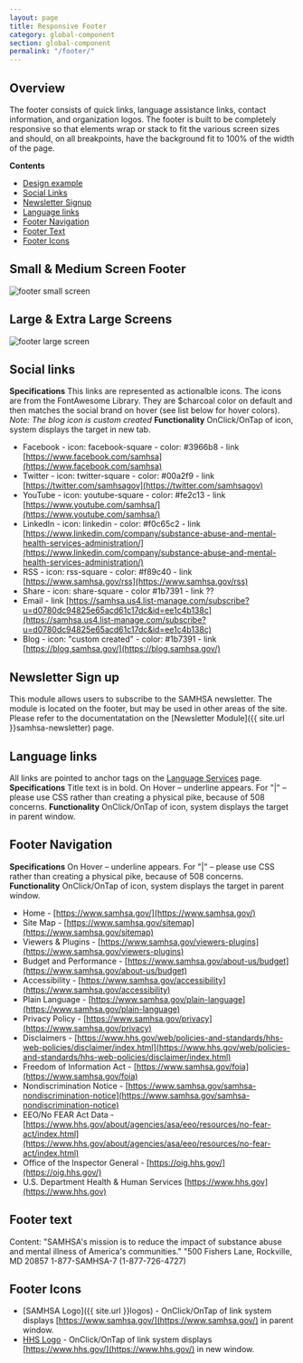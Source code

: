 ```yaml
---
layout: page
title: Responsive Footer
category: global-component
section: global-component
permalink: "/footer/"
---
```


## Overview
The footer consists of quick links, language assistance links, contact information, and organization logos. The footer is built to be completely responsive so that elements wrap or stack to fit the various screen sizes and should, on all breakpoints, have the background fit to 100% of the width of the page.

**Contents**
- [Design example](#design)
- [Social Links](#social)
- [Newsletter Signup](#newsletter)
- [Language links](#language)
- [Footer Navigation](#nav)
- [Footer Text](#text)
- [Footer Icons](#icons)

<a name="design"></a>
## Small & Medium Screen Footer
![footer small screen](../assets/img/footer/sm-footer.png)


## Large & Extra Large Screens
![footer large screen](../assets/img/footer/lg-footer.png)

<a name="social"></a>
## Social links
**Specifications**
This links are represented as actionalble icons. The icons are from the FontAwesome Library. They are $charcoal color on default and then matches the social brand on hover (see list below for hover colors). _Note: The blog icon is custom created_
**Functionality** OnClick/OnTap of icon, system displays the target in new tab.
- Facebook - icon: facebook-square - color: #3966b8 - link [https://www.facebook.com/samhsa](https://www.facebook.com/samhsa)
- Twitter - icon: twitter-square - color: #00a2f9 - link [https://twitter.com/samhsagov](https://twitter.com/samhsagov)
- YouTube - icon: youtube-square - color: #fe2c13 - link [https://www.youtube.com/samhsa/](https://www.youtube.com/samhsa/)
- LinkedIn -  icon: linkedin - color: #f0c65c2 - link [https://www.linkedin.com/company/substance-abuse-and-mental-health-services-administration/](https://www.linkedin.com/company/substance-abuse-and-mental-health-services-administration/)
- RSS - icon: rss-square - color: #f89c40 - link [https://www.samhsa.gov/rss](https://www.samhsa.gov/rss)
- Share - icon: share-square - color #1b7391 - link ??
- Email - link [https://samhsa.us4.list-manage.com/subscribe?u=d0780dc94825e65acd61c17dc&id=ee1c4b138c](https://samhsa.us4.list-manage.com/subscribe?u=d0780dc94825e65acd61c17dc&id=ee1c4b138c)
- Blog - icon: "custom created" - color: #1b7391 - link [https://blog.samhsa.gov/](https://blog.samhsa.gov/)

<a name="newsletter"></a>
## Newsletter Sign up
This module allows users to subscribe to the SAMHSA newsletter. The module is located on the footer, but may be used in other areas of the site. Please refer to the documentatation on the [Newsletter Module]({{ site.url }}samhsa-newsletter) page.


<a name="language"></a>
## Language links
All links are pointed to anchor tags on the [Language Services](https://www.samhsa.gov/language-assistance-services) page.
**Specifications**
Title text is in bold.
On Hover – underline appears.
For "|" – please use CSS rather than creating a physical pike, because of 508 concerns.
**Functionality** OnClick/OnTap of icon, system displays the target in parent window.

<a name="nav"></a>
## Footer Navigation
**Specifications**
On Hover – underline appears.
For "|" – please use CSS rather than creating a physical pike, because of 508 concerns.
**Functionality** OnClick/OnTap of icon, system displays the target in parent window.

- Home - [https://www.samhsa.gov/](https://www.samhsa.gov/)
- Site Map - [https://www.samhsa.gov/sitemap](https://www.samhsa.gov/sitemap)
- Viewers & Plugins - [https://www.samhsa.gov/viewers-plugins](https://www.samhsa.gov/viewers-plugins)
- Budget and Performance - [https://www.samhsa.gov/about-us/budget](https://www.samhsa.gov/about-us/budget)
- Accessibility - [https://www.samhsa.gov/accessibility](https://www.samhsa.gov/accessibility)
- Plain Language - [https://www.samhsa.gov/plain-language](https://www.samhsa.gov/plain-language)
- Privacy Policy - [https://www.samhsa.gov/privacy](https://www.samhsa.gov/privacy)
- Disclaimers - [https://www.hhs.gov/web/policies-and-standards/hhs-web-policies/disclaimer/index.html](https://www.hhs.gov/web/policies-and-standards/hhs-web-policies/disclaimer/index.html)
- Freedom of Information Act - [https://www.samhsa.gov/foia](https://www.samhsa.gov/foia)
- Nondiscrimination Notice - [https://www.samhsa.gov/samhsa-nondiscrimination-notice](https://www.samhsa.gov/samhsa-nondiscrimination-notice)
- EEO/No FEAR Act Data - [https://www.hhs.gov/about/agencies/asa/eeo/resources/no-fear-act/index.html](https://www.hhs.gov/about/agencies/asa/eeo/resources/no-fear-act/index.html)
- Office of the Inspector General - [https://oig.hhs.gov/](https://oig.hhs.gov/)
- U.S. Department Health & Human Services [https://www.hhs.gov](https://www.hhs.gov)

<a name="text"></a>
## Footer text
Content:
  "SAMHSA's mission is to reduce the impact of substance abuse and mental illness of America's communities."
  "500 Fishers Lane, Rockville, MD 20857
  1-877-SAMHSA-7 (1-877-726-4727)

<a name="icons"></a>
## Footer Icons
- [SAMHSA Logo]({{ site.url }}logos) - OnClick/OnTap of link system displays [https://www.samhsa.gov/](https://www.samhsa.gov/) in parent window.
- [HHS Logo](https://www.hhs.gov/web/policies-and-standards/web-policies/logo-seal-and-symbol-policies/index.html) - OnClick/OnTap of link system displays [https://www.hhs.gov/](https://www.hhs.gov/) in new window.
